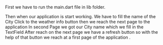 First we have to run the main.dart file in lib folder.



Then when our application is start working.
We have to fill the name of the City 
Click to the weather info button then we reach the next page to the application 
In second Page we got our City name which we fill in the TextField 
After reach on the next page we have a refresh button so with the help of that button 
we reach at a first page of the application .
